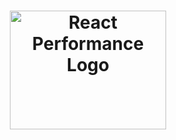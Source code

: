 <h1 align="center">
    <img alt="React Performance Logo" width="250" height="190" src="https://user-images.githubusercontent.com/58401291/154182783-474de240-aa5e-49e6-879b-2351aa763d50.jpg" />
    <br>
</h1>
